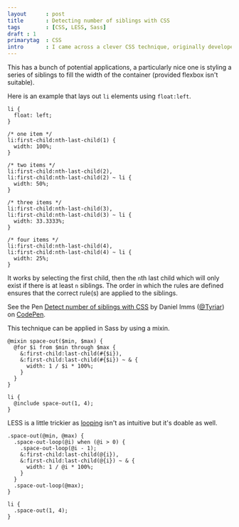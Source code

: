 ```yaml
---
layout      : post
title       : Detecting number of siblings with CSS
tags        : [CSS, LESS, Sass]
draft : 1
primarytag  : CSS
intro       : I came across a clever CSS technique, originally developed by <a href="http://andr3.net/blog/post/142">André Luís</a> in 2009 and later refined by <a href="http://lea.verou.me/2011/01/styling-children-based-on-their-number-with-css3/">Lea Verou</a> 2 years later; applying a style when the number of siblings is a particular number.
---
```


This has a bunch of potential applications, a particularly nice one is styling a series of siblings to fill the width of the container (provided flexbox isn't suitable).

Here is an example that lays out `li` elements using `float:left`.

<!--prettify lang=css-->
    li {
      float: left;
    }

    /* one item */
    li:first-child:nth-last-child(1) {
      width: 100%;
    }

    /* two items */
    li:first-child:nth-last-child(2),
    li:first-child:nth-last-child(2) ~ li {
      width: 50%;
    }

    /* three items */
    li:first-child:nth-last-child(3),
    li:first-child:nth-last-child(3) ~ li {
      width: 33.3333%;
    }

    /* four items */
    li:first-child:nth-last-child(4),
    li:first-child:nth-last-child(4) ~ li {
      width: 25%;
    }

It works by selecting the first child, then the <code>n</code>th last child which will only exist if there is at least <code>n</code> siblings. The order in which the rules are defined ensures that the correct rule(s) are applied to the siblings.

<div class="stretch">
<p data-height="268" data-theme-id="2513" data-slug-hash="qxHgE" data-default-tab="result" class='codepen'>See the Pen <a href='http://codepen.io/Tyriar/pen/qxHgE'>Detect number of siblings with CSS</a> by Daniel Imms (<a href='http://codepen.io/Tyriar'>@Tyriar</a>) on <a href='http://codepen.io'>CodePen</a>.</p>
<script async="async" src="//codepen.io/assets/embed/ei.js"></script>
</div>

This technique can be applied in Sass by using a mixin.

<!--prettify lang=css-->
    @mixin space-out($min, $max) {
      @for $i from $min through $max {
        &:first-child:last-child(#{$i}),
        &:first-child:last-child(#{$i}) ~ & {
          width: 1 / $i * 100%;
        }
      }
    }

    li {
      @include space-out(1, 4);
    }

LESS is a little trickier as [looping][4] isn't as intuitive but it's doable as well.

<!--prettify lang=css-->
    .space-out(@min, @max) {
      .space-out-loop(@i) when (@i > 0) {
        .space-out-loop(@i - 1);
        &:first-child:last-child(@{i}),
        &:first-child:last-child(@{i}) ~ & {
          width: 1 / @i * 100%;
        }
      }
      .space-out-loop(@max);
    }

    li {
      .space-out(1, 4);
    }

[3]: /2013/03/a-clearfix-without-additional-markup.html
[4]: /2014/03/implementing-loops-in-less.html
